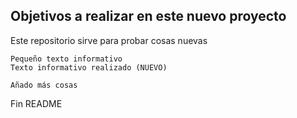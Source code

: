 ## Objetivos a realizar en este nuevo proyecto 

Este repositorio sirve para probar cosas nuevas

	Pequeño texto informativo 
	Texto informativo realizado (NUEVO)

	Añado más cosas

Fin README
